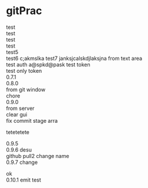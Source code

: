 # gitPrac
test  
test  
test  
test  
test5  
test6  c;akmslka
test7  janksjcalskdjlaksjna
from text area  
test auth  a@spkd@pask
test token  
test only token  
0.7.1  
0.8.0  
from git window  
chore  
0.9.0  
from server  
clear gui  
fix commit stage arra  

tetetetete  

0.9.5  
0.9.6 desu  
github pull2
change name  
0.9.7 change  
  
ok  
0.10.1  emit test